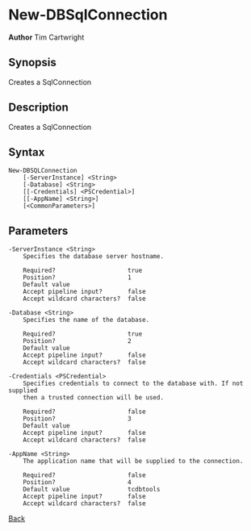 # New-DBSqlConnection
**Author** Tim Cartwright

## Synopsis
Creates a SqlConnection

## Description
Creates a SqlConnection

## Syntax
    New-DBSQLConnection 
        [-ServerInstance] <String> 
        [-Database] <String> 
        [[-Credentials] <PSCredential>] 
        [[-AppName] <String>] 
        [<CommonParameters>]

## Parameters
    -ServerInstance <String>
        Specifies the database server hostname.

        Required?                    true
        Position?                    1
        Default value                
        Accept pipeline input?       false
        Accept wildcard characters?  false

    -Database <String>
        Specifies the name of the database.

        Required?                    true
        Position?                    2
        Default value                
        Accept pipeline input?       false
        Accept wildcard characters?  false

    -Credentials <PSCredential>
        Specifies credentials to connect to the database with. If not supplied 
        then a trusted connection will be used.

        Required?                    false
        Position?                    3
        Default value                
        Accept pipeline input?       false
        Accept wildcard characters?  false

    -AppName <String>
        The application name that will be supplied to the connection.

        Required?                    false
        Position?                    4
        Default value                tcdbtools
        Accept pipeline input?       false
        Accept wildcard characters?  false

[Back](/README.md)